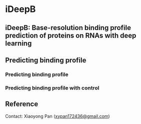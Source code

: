 # iDeepB

## iDeepB: Base-resolution binding profile prediction of proteins on RNAs with deep learning



## Predicting binding profile

### Predicting binding profile 

### Predicting binding profile with control

## Reference
Contact: Xiaoyong Pan (xypan172436@gmail.com)
